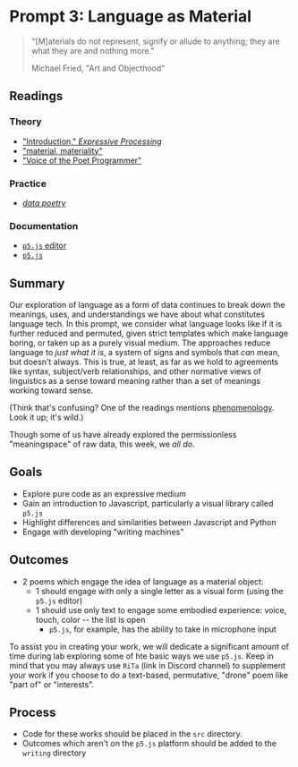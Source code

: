 # Prompt 3: Language as Material

> "[M]aterials do not represent, signify or allude to anything; they are what they are and nothing more."
>
> Michael Fried, "Art and Objecthood"

## Readings

### Theory

* ["Introduction," _Expressive Processing_](https://drive.google.com/file/d/1MId6UMDZvutpiifakTFe8cBMyd19wzwG/view?usp=share_link)
* ["material, materiality"](https://csmt.uchicago.edu/glossary2004/material.htm#_ftnref10)
* ["Voice of the Poet Programmer"](https://jacket2.org/commentary/voice-poet-programmer-j%C3%B6rg-piringer)

### Practice

* [_data poetry_](https://drive.google.com/file/d/1xataGnUk8dJ8mNknJqqwltGb0jaqZFnY/view?usp=share_link)

### Documentation

* [`p5.js` editor](https://editor.p5js.org/)
* [`p5.js`](https://p5js.org/reference/)

## Summary

Our exploration of language as a form of data continues to break down the meanings, uses, and understandings we have about what constitutes language tech. In this prompt, we consider what language looks like if it is further reduced and permuted, given strict templates which make language boring, or taken up as a purely visual medium. The approaches reduce language to _just what it is_, a system of signs and symbols that _can_ mean, but doesn't always. This is true, at least, as far as we hold to agreements like syntax, subject/verb relationships, and other normative views of linguistics as a sense toward meaning rather than a set of meanings working toward sense.

(Think that's confusing? One of the readings mentions [phenomenology](https://en.wikipedia.org/wiki/Phenomenology_(philosophy)). Look it up; it's wild.)

Though some of us have already explored the permissionless "meaningspace" of raw data, this week, we _all do_.

## Goals

* Explore pure code as an expressive medium
* Gain an introduction to Javascript, particularly a visual library called `p5.js`
* Highlight differences and similarities between Javascript and Python
* Engage with developing "writing machines"

## Outcomes

* 2 poems which engage the idea of language as a material object:
  * 1 should engage with only a single letter as a visual form (using the `p5.js` editor)
  * 1 should use only text to engage some embodied experience: voice, touch, color -- the list is open
    * `p5.js`, for example, has the ability to take in microphone input

To assist you in creating your work, we will dedicate a significant amount of time during lab exploring some of hte basic ways we use `p5.js`. Keep in mind that you may always use `RiTa` (link in Discord channel) to supplement your work if you choose to do a text-based, permutative, "drone" poem like "part of" or "interests".

## Process

* Code for these works should be placed in the `src` directory.
* Outcomes which aren't on the `p5.js` platform should be added to the `writing` directory
